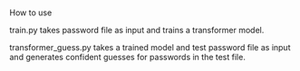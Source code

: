 ### 
How to use

train.py takes password file as input and trains a transformer model. 

transformer_guess.py takes a trained model and test password file as input and generates confident guesses for passwords in the test file. 


<!--
**ConfidentMonteCarlo/ConfidentMonteCarlo** is a ✨ _special_ ✨ repository because its `README.md` (this file) appears on your GitHub profile.

Here are some ideas to get you started:

- 🔭 I’m currently working on ...
- 🌱 I’m currently learning ...
- 👯 I’m looking to collaborate on ...
- 🤔 I’m looking for help with ...
- 💬 Ask me about ...
- 📫 How to reach me: ...
- 😄 Pronouns: ...
- ⚡ Fun fact: ...
-->
